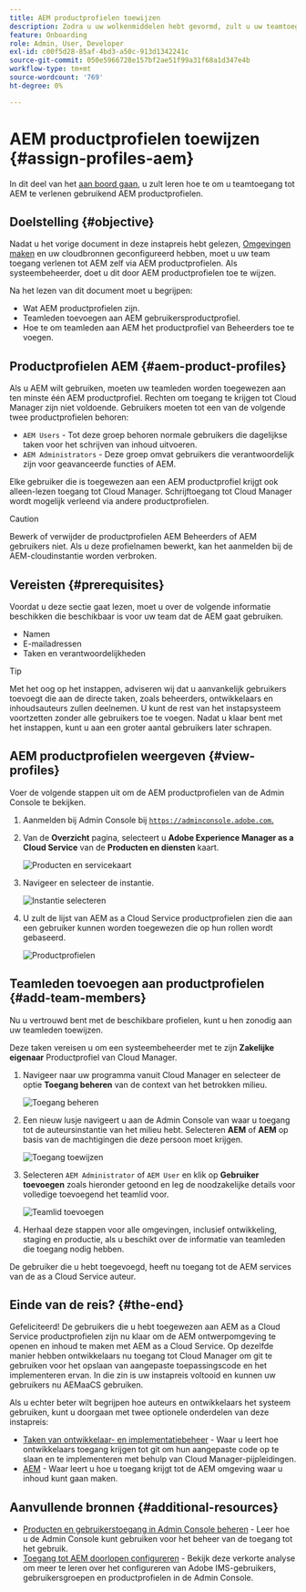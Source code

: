 ```yaml
---
title: AEM productprofielen toewijzen
description: Zodra u uw wolkenmiddelen hebt gevormd, zult u uw teamtoegang tot AEM moeten verlenen gebruikend AEM productprofielen.
feature: Onboarding
role: Admin, User, Developer
exl-id: c00f5d28-85af-4bd3-a50c-913d1342241c
source-git-commit: 050e5966728e157bf2ae51f99a31f68a1d347e4b
workflow-type: tm+mt
source-wordcount: '769'
ht-degree: 0%

---
```


# AEM productprofielen toewijzen {#assign-profiles-aem}

In dit deel van het [aan boord gaan,](overview.md) u zult leren hoe te om u teamtoegang tot AEM te verlenen gebruikend AEM productprofielen.

## Doelstelling {#objective}

Nadat u het vorige document in deze instapreis hebt gelezen, [Omgevingen maken](create-environments.md) en uw cloudbronnen geconfigureerd hebben, moet u uw team toegang verlenen tot AEM zelf via AEM productprofielen. Als systeembeheerder, doet u dit door AEM productprofielen toe te wijzen.

Na het lezen van dit document moet u begrijpen:

* Wat AEM productprofielen zijn.
* Teamleden toevoegen aan AEM gebruikersproductprofiel.
* Hoe te om teamleden aan AEM het productprofiel van Beheerders toe te voegen.

## Productprofielen AEM {#aem-product-profiles}

Als u AEM wilt gebruiken, moeten uw teamleden worden toegewezen aan ten minste één AEM productprofiel. Rechten om toegang te krijgen tot Cloud Manager zijn niet voldoende. Gebruikers moeten tot een van de volgende twee productprofielen behoren:

* `AEM Users` - Tot deze groep behoren normale gebruikers die dagelijkse taken voor het schrijven van inhoud uitvoeren.
* `AEM Administrators` - Deze groep omvat gebruikers die verantwoordelijk zijn voor geavanceerde functies of AEM.

Elke gebruiker die is toegewezen aan een AEM productprofiel krijgt ook alleen-lezen toegang tot Cloud Manager. Schrijftoegang tot Cloud Manager wordt mogelijk verleend via andere productprofielen.

>[!CAUTION]
>
>Bewerk of verwijder de productprofielen AEM Beheerders of AEM gebruikers niet. Als u deze profielnamen bewerkt, kan het aanmelden bij de AEM-cloudinstantie worden verbroken.

## Vereisten {#prerequisites}

Voordat u deze sectie gaat lezen, moet u over de volgende informatie beschikken die beschikbaar is voor uw team dat de AEM gaat gebruiken.

* Namen
* E-mailadressen
* Taken en verantwoordelijkheden

>[!TIP]
>
>Met het oog op het instappen, adviseren wij dat u aanvankelijk gebruikers toevoegt die aan de directe taken, zoals beheerders, ontwikkelaars en inhoudsauteurs zullen deelnemen. U kunt de rest van het instapsysteem voortzetten zonder alle gebruikers toe te voegen. Nadat u klaar bent met het instappen, kunt u aan een groter aantal gebruikers later schrapen.

## AEM productprofielen weergeven {#view-profiles}

Voer de volgende stappen uit om de AEM productprofielen van de Admin Console te bekijken.

1. Aanmelden bij Admin Console bij [`https://adminconsole.adobe.com`.](https://adminconsole.adobe.com)

1. Van de **Overzicht** pagina, selecteert u **Adobe Experience Manager as a Cloud Service** van de **Producten en diensten** kaart.

   ![Producten en servicekaart](/help/journey-onboarding/assets/assign-team1.png)

1. Navigeer en selecteer de instantie.

   ![Instantie selecteren](/help/journey-onboarding/assets/cloud-profiles-1.png)

1. U zult de lijst van AEM as a Cloud Service productprofielen zien die aan een gebruiker kunnen worden toegewezen die op hun rollen wordt gebaseerd.

   ![Productprofielen](/help/journey-onboarding/assets/cloud-profiles-2.png)

## Teamleden toevoegen aan productprofielen {#add-team-members}

Nu u vertrouwd bent met de beschikbare profielen, kunt u hen zonodig aan uw teamleden toewijzen.

Deze taken vereisen u om een systeembeheerder met te zijn **Zakelijke eigenaar** Productprofiel van Cloud Manager.

1. Navigeer naar uw programma vanuit Cloud Manager en selecteer de optie **Toegang beheren** van de context van het betrokken milieu.

   ![Toegang beheren](/help/journey-onboarding/assets/add-team1.png)

1. Een nieuw lusje navigeert u aan de Admin Console van waar u toegang tot de auteursinstantie van het milieu hebt. Selecteren **AEM** of **AEM** op basis van de machtigingen die deze persoon moet krijgen.

   ![Toegang toewijzen](/help/journey-onboarding/assets/add-team2.png)

1. Selecteren `AEM Administrator` of `AEM User` en klik op **Gebruiker toevoegen** zoals hieronder getoond en leg de noodzakelijke details voor volledige toevoegend het teamlid voor.

   ![Teamlid toevoegen](/help/journey-onboarding/assets/add-team3.png)

1. Herhaal deze stappen voor alle omgevingen, inclusief ontwikkeling, staging en productie, als u beschikt over de informatie van teamleden die toegang nodig hebben.

De gebruiker die u hebt toegevoegd, heeft nu toegang tot de AEM services van de as a Cloud Service auteur.

## Einde van de reis? {#the-end}

Gefeliciteerd! De gebruikers die u hebt toegewezen aan AEM as a Cloud Service productprofielen zijn nu klaar om de AEM ontwerpomgeving te openen en inhoud te maken met AEM as a Cloud Service. Op dezelfde manier hebben ontwikkelaars nu toegang tot Cloud Manager om git te gebruiken voor het opslaan van aangepaste toepassingscode en het implementeren ervan. In die zin is uw instapreis voltooid en kunnen uw gebruikers nu AEMaaCS gebruiken.

Als u echter beter wilt begrijpen hoe auteurs en ontwikkelaars het systeem gebruiken, kunt u doorgaan met twee optionele onderdelen van deze instapreis:

* [Taken van ontwikkelaar- en implementatiebeheer](developers.md) - Waar u leert hoe ontwikkelaars toegang krijgen tot git om hun aangepaste code op te slaan en te implementeren met behulp van Cloud Manager-pijpleidingen.
* [AEM](aem-users.md) - Waar leert u hoe u toegang krijgt tot de AEM omgeving waar u inhoud kunt gaan maken.

## Aanvullende bronnen {#additional-resources}

* [Producten en gebruikerstoegang in Admin Console beheren](/help/security/ims-support.md#managing-products-and-user-access-in-admin-console) - Leer hoe u de Admin Console kunt gebruiken voor het beheer van de toegang tot het gebruik.
* [Toegang tot AEM doorlopen configureren](https://experienceleague.adobe.com/docs/experience-manager-learn/cloud-service/accessing/walk-through.html?lang=en) - Bekijk deze verkorte analyse om meer te leren over het configureren van Adobe IMS-gebruikers, gebruikersgroepen en productprofielen in de Admin Console.

